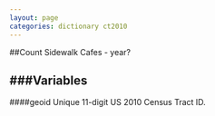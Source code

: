 ```yaml
---
layout: page
categories: dictionary ct2010
---
```


##Count Sidewalk Cafes - year?

###Variables
---

####geoid
Unique 11-digit US 2010 Census Tract ID.
